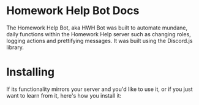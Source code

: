 # Homework Help Bot Docs

The Homework Help Bot, aka HWH Bot was built to automate mundane, daily functions within the 
Homework Help server such as changing roles, logging actions and prettifying messages. It was built
using the Discord.js library.

# Installing

If its functionality mirrors your server and you'd like to use it, or if you just want to learn
from it, here's how you install it:

